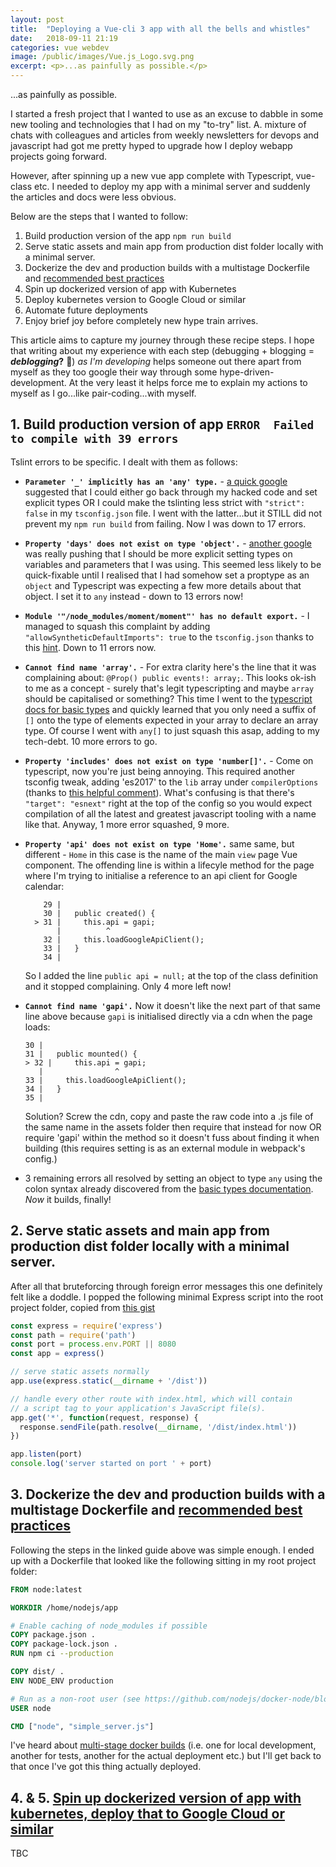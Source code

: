 ```yaml
---
layout: post
title:  "Deploying a Vue-cli 3 app with all the bells and whistles"
date:   2018-09-11 21:19
categories: vue webdev
image: /public/images/Vue.js_Logo.svg.png
excerpt: <p>...as painfully as possible.</p>
---
```


...as painfully as possible.

I started a fresh project that I wanted to use as an excuse to dabble in some new tooling and technologies that I had on my "to-try" list. A. mixture of chats with colleagues and articles from weekly newsletters for devops and javascript had got me pretty hyped to upgrade how I deploy webapp projects going forward.

However, after spinning up a new vue app complete with Typescript, vue-class etc. I needed to deploy my app with a minimal server and suddenly the articles and docs were less obvious.

Below are the steps that I wanted to follow:

1. Build production version of the app `npm run build`
2. Serve static assets and main app from production dist folder locally with a minimal server.
3. Dockerize the dev and production builds with a multistage Dockerfile and [recommended best practices](https://nodesource.com/blog/containerizing-node-js-applications-with-docker)
4. Spin up dockerized version of app with Kubernetes
5. Deploy kubernetes version to Google Cloud or similar
6. Automate future deployments
7. Enjoy brief joy before completely new hype train arrives.

This article aims to capture my journey through these recipe steps. I hope that writing about my experience with each step (debugging + blogging = **_deblogging_?** 🤔) _as I'm developing_ helps someone out there apart from myself as they too google their way through some hype-driven-development. At the very least it helps force me to explain my actions to myself as I go...like pair-coding...with myself.


## 1. Build production version of app `ERROR  Failed to compile with 39 errors`
Tslint errors to be specific. I dealt with them as follows:

* **`Parameter '_' implicitly has an 'any' type.`** - [a quick google](https://stackoverflow.com/questions/43064221/typescript-ts7006-parameter-xxx-implicitly-has-an-any-type) suggested that I could either go back through my hacked code and set explicit types OR I could make the tslinting less strict with `"strict": false` in my `tsconfig.json` file. I went with the latter...but it STILL did not prevent my `npm run build` from failing. Now I was down to 17 errors.

* **`Property 'days' does not exist on type 'object'.`** - [another google](https://stackoverflow.com/questions/36607979/how-to-get-around-property-does-not-exist-on-object) was really pushing that I should be more explicit setting types on variables and parameters that I was using. This seemed less likely to be quick-fixable until I realised that I had somehow set a proptype as an `object` and Typescript was expecting a few more details about that object. I set it to `any` instead - down to 13 errors now!

* **`Module '"/node_modules/moment/moment"' has no default export.`** - I managed to squash this complaint by adding `"allowSyntheticDefaultImports": true` to the `tsconfig.json` thanks to this [hint](https://stackoverflow.com/questions/36893165/importing-moment-into-typescript-project#comment61356347_36893860). Down to 11 errors now.


* **`Cannot find name 'array'.`** - For extra clarity here's the line that it was complaining about: `@Prop() public events!: array;`. This looks ok-ish to me as a concept - surely that's legit typescripting and maybe `array` should be capitalised or something? This time I went to the [typescript docs for basic types](https://www.typescriptlang.org/docs/handbook/basic-types.html) and quickly learned that you only need a suffix of `[]` onto the type of elements expected in your array to declare an array type. Of course I went with `any[]` to just squash this asap, adding to my tech-debt. 10 more errors to go.


* **`Property 'includes' does not exist on type 'number[]'.`** - Come on typescript, now you're just being annoying. This required another tsconfig tweak, adding 'es2017' to the `lib` array under `compilerOptions` (thanks to [this helpful comment](https://github.com/Microsoft/TypeScript/issues/2340#issuecomment-379584805)). What's confusing is that there's `"target": "esnext"` right at the top of the config so you would expect compilation of all the latest and greatest javascript tooling with a name like that. Anyway, 1 more error squashed, 9 more.


* **`Property 'api' does not exist on type 'Home'.`** same same, but different  - `Home` in this case is the name of the main `view` page Vue component. The offending line is within a lifecyle method for the page where I'm trying to initialise a reference to an api client for Google calendar:

	```
	    29 |
	    30 |   public created() {
	  > 31 |     this.api = gapi;
	       |          ^
	    32 |     this.loadGoogleApiClient();
	    33 |   }
	    34 |
	```
	So I added the line `public api = null;` at the top of the class definition and it stopped complaining. Only 4 more left now!

* **`Cannot find name 'gapi'.`** Now it doesn't like the next part of that same line above because `gapi` is initialised directly via a cdn when the page loads:

	```
    30 |
    31 |   public mounted() {
  > 32 |     this.api = gapi;
       |                ^
    33 |     this.loadGoogleApiClient();
    34 |   }
    35 |
	```
	Solution? Screw the cdn, copy and paste the raw code into a .js file of the same name in the assets folder then require that instead for now OR require 'gapi' within the method so it doesn't fuss about finding it when building (this requires setting is as an external module in webpack's config.)

* 3 remaining errors all resolved by setting an object to type `any` using the colon syntax already discovered from the [basic types documentation](https://www.typescriptlang.org/docs/handbook/basic-types.html). *Now* it builds, finally!



## 2. Serve static assets and main app from production dist folder locally with a minimal server.
After all that bruteforcing through foreign error messages this one definitely felt like a doddle.
I popped the following minimal Express script into the root project folder, copied from [this gist](https://gist.github.com/ryanoglesby08/1e1f49d87ae8ab2cabf45623fc36a7fe)

```javascript
const express = require('express')
const path = require('path')
const port = process.env.PORT || 8080
const app = express()

// serve static assets normally
app.use(express.static(__dirname + '/dist'))

// handle every other route with index.html, which will contain
// a script tag to your application's JavaScript file(s).
app.get('*', function(request, response) {
  response.sendFile(path.resolve(__dirname, '/dist/index.html'))
})

app.listen(port)
console.log('server started on port ' + port)
```

## 3. Dockerize the dev and production builds with a multistage Dockerfile and [recommended best practices](https://nodesource.com/blog/containerizing-node-js-applications-with-docker)

Following the steps in the linked guide above was simple enough. I ended up with a Dockerfile that looked like the following sitting in my root project folder:

```Dockerfile
FROM node:latest

WORKDIR /home/nodejs/app

# Enable caching of node_modules if possible
COPY package.json .
COPY package-lock.json .
RUN npm ci --production

COPY dist/ .
ENV NODE_ENV production

# Run as a non-root user (see https://github.com/nodejs/docker-node/blob/master/docs/BestPractices.md#non-root-user)
USER node

CMD ["node", "simple_server.js"]
```
I've heard about [multi-stage docker builds](https://cravencode.com/post/docker/nodejs-local-development/) (i.e. one for local development, another for tests, another for the actual deployment etc.) but I'll get back to that once I've got this thing actually deployed.

## 4. & 5. [Spin up dockerized version of app with kubernetes, deploy that to Google Cloud or similar](https://nodesource.com/blog/scalable-nodejs-with-kubernetes-and-google-kubernetes-engine/)

TBC
